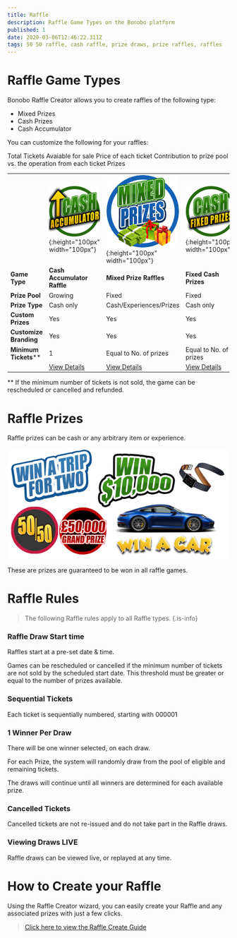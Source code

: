 ```yaml
---
title: Raffle 
description: Raffle Game Types on the Bonobo platform
published: 1
date: 2020-03-06T12:46:22.311Z
tags: 50 50 raffle, cash raffle, prize draws, prize raffles, raffles
---
```


# Raffle Game Types

Bonobo Raffle Creator allows you to create raffles of the following type:

- Mixed Prizes
- Cash Prizes
- Cash Accumulator

You can customize the following for your raffles:

Total Tickets Avaiable for sale
Price of each ticket
Contribution to prize pool vs. the operation from each ticket
Prizes 



|  |   | |   |  
| ------ | ------ | ------ | ------ | 
| | ![cash-accumulator-raffle2.png](/cash-accumulator-raffle2.png "Cash Accumulator Raffle"){:height="100px" width="100px"} | ![mixed-prize-raffles2.png](/mixed-prize-raffles2.png "Mixed Prize Draw raffles"){:height="100px" width="100px"}  | ![cash-raffles.png](/cash-raffles.png "Cash Raffles"){:height="100px" width="100px"} |![anyplace-wins-lottery.png](/uploads/anyplace-wins-lottery.png "Any Place can Pay Lottery"){:height="100px" width="100px"} |
| **Game Type** |**Cash Accumulator Raffle** | **Mixed Prize Raffles** | **Fixed Cash Prizes** | 
| **Prize Pool** | Growing   | Fixed | Fixed   |
| **Prize Type** | Cash only   | Cash/Experiences/Prizes | Cash only   |
| **Custom Prizes** | Yes   | Yes | Yes   |
| **Customize Branding** | Yes   | Yes | Yes   |
| **Minimum Tickets**** | 1   | Equal to No. of prizes | Equal to No. of prizes   |
| | [View Details](https://docs.bonoboplc.com/games/raffle/cash-accumulator-raffle)  |[View Details](https://docs.bonoboplc.com/games/raffle/prize-draw-raffle)  |[View Details](https://docs.bonoboplc.com/games/raffle/cash-raffle)  |

** If the minimum number of tickets is not sold, the game can be rescheduled or cancelled and refunded.

# Raffle Prizes

Raffle prizes can be cash or any arbitrary item or experience.

![raffle-prizes.png](/raffle-prizes.png)


These are prizes are guaranteed to be won in all raffle games.


# Raffle Rules

> The following Raffle rules apply to all Raffle types.
{.is-info}


### Raffle Draw Start time
Raffles start at a pre-set date & time. 

Games can be rescheduled or cancelled if the minimum number of tickets are not sold by the scheduled start date. This threshold must be greater or equal to the number of prizes available.

### Sequential Tickets

Each ticket is sequentially numbered, starting with 000001

### 1 Winner Per Draw

There will be one winner selected, on each draw. 

For each Prize, the system will randomly draw from the pool of eligible and remaining tickets.

The draws will continue until all winners are determined for each available prize. 

### Cancelled Tickets

Cancelled tickets are not re-issued and do not take part in the Raffle draws.


### Viewing Draws LIVE

Raffle draws can be viewed live, or replayed at any time.


# How to Create your Raffle

Using the Raffle Creator wizard, you can easily create your Raffle and any associated prizes with just a few clicks.

> [Click here to view the Raffle Create Guide](https://docs.bonoboplc.com/administration/games/raffle)








